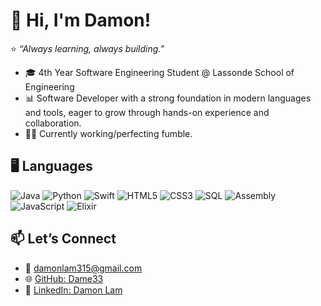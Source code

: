 # 👋 Hi, I'm Damon!
⭐️ *“Always learning, always building.”*

- 🎓 4th Year Software Engineering Student @ Lassonde School of Engineering
- 📊 Software Developer with a strong foundation in modern languages and tools, eager to grow through hands-on experience and collaboration.
- 📱🏈 Currently working/perfecting fumble.
  
## 🖥️ Languages

![Java](https://img.shields.io/badge/-Java-007396?logo=java&logoColor=white)
![Python](https://img.shields.io/badge/-Python-3776AB?logo=python&logoColor=white)
![Swift](https://img.shields.io/badge/-Swift-FA7343?logo=swift&logoColor=white)
![HTML5](https://img.shields.io/badge/-HTML5-E34F26?logo=html5&logoColor=white)
![CSS3](https://img.shields.io/badge/-CSS3-1572B6?logo=css3&logoColor=white)
![SQL](https://img.shields.io/badge/-SQL-003B57?logo=database&logoColor=white)
![Assembly](https://img.shields.io/badge/-Assembly-555555?logo=none&logoColor=white)
![JavaScript](https://img.shields.io/badge/-JavaScript-F7DF1E?logo=javascript&logoColor=black)
![Elixir](https://img.shields.io/badge/-Elixir-4B275F?logo=elixir&logoColor=white)
## 📫 Let’s Connect  
- 📧 [damonlam315@gmail.com](mailto:damonlam315@gmail.com)  
- 🌐 [GitHub: Dame33](https://github.com/Dame33)  
- 💼 [LinkedIn: Damon Lam](https://linkedin.com/in/damon-lam)

